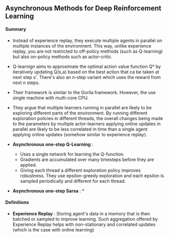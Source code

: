 
## Asynchronous Methods for Deep Reinforcement Learning


#### Summary
* Instead of experience replay, they execute multiple agents in parallel on multiple instances of the environment. This way, unlike experience replay, you are not restricted to off-policy methods (such as Q-learning) but also on-policy methods such as actor-critic.
* Q-learnign aims to approximate the optimal action value function Q* by iteratively updating Q(s,a) based on the best action that ca be taken at next step s'. There's also an n-step variant which uses the reward from next n steps.
* Their framework is similar to the Gorila framework. However, the use single machine with multi-core CPU.
* They argue that multiple learners running in parallel are likely to be exploring different parts of the environment. By running different exploration policies in different threads, the overall changes being made to the parameters by multiple actor-learners applying online updates in parallel are likely to be less correlated in time than a single agent applying online updates (somehow similar to experience replay).

* **Asynchronous one-step Q-Learning** : 
    * Uses a single network for learning the Q-function.
    * Gradients are accumulated over many timesteps before they are applied.
    * Giving each thread a different exploration policy improves robustness. They use epsilon-greedy exploration and each epsilon is sampled periodically and different for each thread.

* **Asynchronous one-step Sarsa** :
    * 


#### Definitions
* **Experience Replay** : Storing agent's data in a memory that is then batched or sampled to improve learning. Such aggregation offered by Experience Replay helps with non-stationary and correlated updates (which is the case with online learning)
